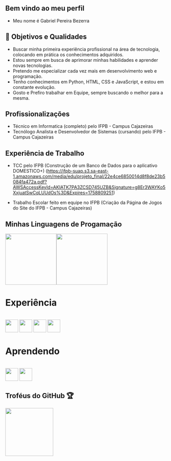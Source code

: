 ## Bem vindo ao meu perfil 
- Meu nome é Gabriel Pereira Bezerra

## 🎯 Objetivos e Qualidades

- Buscar minha primeira experiência profissional na área de tecnologia, colocando em prática os conhecimentos adquiridos.
- Estou sempre em busca de aprimorar minhas habilidades e aprender novas tecnologias.
- Pretendo me especializar cada vez mais em desenvolvimento web e programação.
- Tenho conhecimentos em Python, HTML, CSS e JavaScript, e estou em constante evolução.
- Gosto e Prefiro trabalhar em Equipe, sempre buscando o melhor para a mesma.

## Profissionalizações

- Técnico em Informatica (completo) pelo IFPB - Campus Cajazeiras
- Tecnólogo Analista e Desenvolvedor de Sistemas (cursando) pelo IFPB - Campus Cajazeiras

## Experiência de Trabalho

- TCC pelo IFPB (Construção de um Banco de Dados para o aplicativo DOMESTICO+) (https://ifpb-suap.s3.sa-east-1.amazonaws.com/media/edu/projeto_final/22e4ce6850014d8f8de23b5084fa472a.pdf?AWSAccessKeyId=AKIATK7PA3ZCSD745UZB&Signature=g8Er3WAYKo5XxjuatSwCqLUUdOs%3D&Expires=1758809251)

- Trabalho Escolar feito em equipe no IFPB (Criação da Página de Jogos do Site do IFPB - Campus Cajazeiras)

## Minhas Linguagens de Progamação

<div style="display: flex">
  <img height="160em" src="https://github-readme-stats-eight-theta.vercel.app/api/top-langs/?username=Bielzindovasco&show_icons=true&theme=dark&layout=compact&langs_count=8&theme=algolia"/&gt;>
  <img height="160em" src="[https://github-readme-stats-eight-theta.vercel.app/api/top-langs/?username=Bielzindovasco&show_icons=true&theme=dark](https://github-readme-stats.vercel.app/api?username=Bielzindovasco&show_icons=true&theme=dark)&layout=compact&langs_count=8&theme=algolia"/&gt;> 
</div>

# Experiência

<div style="display: inline_block"><br>
  <img aling="center" heigt="30" width="40" src="https://cdn.jsdelivr.net/gh/devicons/devicon@latest/icons/python/python-original.svg" />
  <img aling="center" heigt="30" width="40" src="https://cdn.jsdelivr.net/gh/devicons/devicon@latest/icons/javascript/javascript-original.svg" />       
  <img aling="center" heigt="30" width="40" src="https://cdn.jsdelivr.net/gh/devicons/devicon@latest/icons/html5/html5-original.svg" />
  <img aling="center" heigt="30" width="40" src="https://cdn.jsdelivr.net/gh/devicons/devicon@latest/icons/css3/css3-original.svg" />    
</div>

# Aprendendo

<div style="display: inline_block"><br>
  <img aling="center" heigt="30" width="40" src="https://cdn.jsdelivr.net/gh/devicons/devicon@latest/icons/c/c-original.svg" />     
  <img aling="center" heigt="40" width="40" src="https://cdn.jsdelivr.net/gh/devicons/devicon@latest/icons/java/java-original.svg" />   
</div>

## Troféus do GitHub 🏆
 <img height="150em" src="https://github-profile-trophy.vercel.app/?username=Bielzindovasco&theme=algolia">
